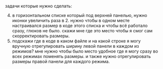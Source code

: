 задачи которые нужно сделать:


4. в горизонтальном списке который под верхней панелью, нужно иконки увеличить раза в 2. нужно чтобы в одном месте настраивался размер в коде этого списка и чтобы всё работало сразу, глюков не было. скажи мне где это место чтобы я смог сам скорректировать размеры.
5. подскажи где в коде в каком файле и на какой строке я могу вручную отрегулировать ширину левой панели в каждом из режимов? мне нужно чтобы было место удобное где я могу сразу во всех режимах поменять размеры. и также нужно отрегулировать размеры правой панели для каждого режима.
